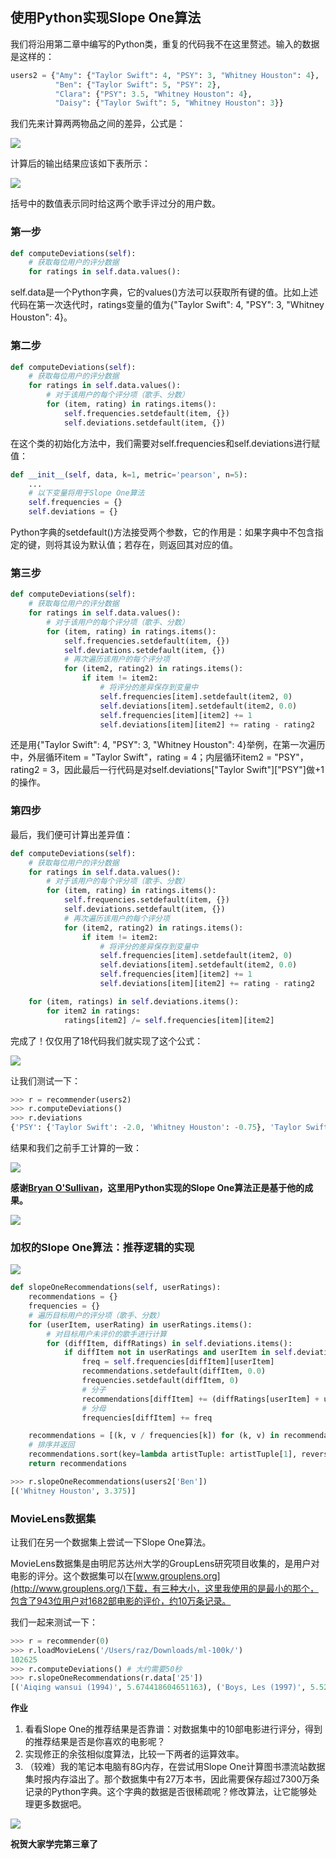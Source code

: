 ## 使用Python实现Slope One算法

我们将沿用第二章中编写的Python类，重复的代码我不在这里赘述。输入的数据是这样的：

```python
users2 = {"Amy": {"Taylor Swift": 4, "PSY": 3, "Whitney Houston": 4},
          "Ben": {"Taylor Swift": 5, "PSY": 2},
          "Clara": {"PSY": 3.5, "Whitney Houston": 4},
          "Daisy": {"Taylor Swift": 5, "Whitney Houston": 3}}
```

我们先来计算两两物品之间的差异，公式是：

![](../img/chapter-3/chapter-3-45.png)

计算后的输出结果应该如下表所示：

![](../img/chapter-3/chapter-3-46.png)

括号中的数值表示同时给这两个歌手评过分的用户数。

### 第一步

```python
def computeDeviations(self):
    # 获取每位用户的评分数据
    for ratings in self.data.values():
```

self.data是一个Python字典，它的values()方法可以获取所有键的值。比如上述代码在第一次迭代时，ratings变量的值为{"Taylor Swift": 4, "PSY": 3, "Whitney Houston": 4}。

### 第二步

```python
def computeDeviations(self):
    # 获取每位用户的评分数据
    for ratings in self.data.values():
        # 对于该用户的每个评分项（歌手、分数）
        for (item, rating) in ratings.items():
            self.frequencies.setdefault(item, {})
            self.deviations.setdefault(item, {})
```

在这个类的初始化方法中，我们需要对self.frequencies和self.deviations进行赋值：

```python
def __init__(self, data, k=1, metric='pearson', n=5):
    ...
    # 以下变量将用于Slope One算法
    self.frequencies = {}
    self.deviations = {}
```

Python字典的setdefault()方法接受两个参数，它的作用是：如果字典中不包含指定的键，则将其设为默认值；若存在，则返回其对应的值。

### 第三步

```python
def computeDeviations(self):
    # 获取每位用户的评分数据
    for ratings in self.data.values():
        # 对于该用户的每个评分项（歌手、分数）
        for (item, rating) in ratings.items():
            self.frequencies.setdefault(item, {})
            self.deviations.setdefault(item, {})
            # 再次遍历该用户的每个评分项
            for (item2, rating2) in ratings.items():
                if item != item2:
                    # 将评分的差异保存到变量中
                    self.frequencies[item].setdefault(item2, 0)
                    self.deviations[item].setdefault(item2, 0.0)
                    self.frequencies[item][item2] += 1
                    self.deviations[item][item2] += rating - rating2
```

还是用{"Taylor Swift": 4, "PSY": 3, "Whitney Houston": 4}举例，在第一次遍历中，外层循环item = "Taylor Swift"，rating = 4；内层循环item2 = "PSY"，rating2 = 3，因此最后一行代码是对self.deviations["Taylor Swift"]["PSY"]做+1的操作。

### 第四步

最后，我们便可计算出差异值：

```python
def computeDeviations(self):
    # 获取每位用户的评分数据
    for ratings in self.data.values():
        # 对于该用户的每个评分项（歌手、分数）
        for (item, rating) in ratings.items():
            self.frequencies.setdefault(item, {})
            self.deviations.setdefault(item, {})
            # 再次遍历该用户的每个评分项
            for (item2, rating2) in ratings.items():
                if item != item2:
                    # 将评分的差异保存到变量中
                    self.frequencies[item].setdefault(item2, 0)
                    self.deviations[item].setdefault(item2, 0.0)
                    self.frequencies[item][item2] += 1
                    self.deviations[item][item2] += rating - rating2

    for (item, ratings) in self.deviations.items():
        for item2 in ratings:
            ratings[item2] /= self.frequencies[item][item2]
```

完成了！仅仅用了18代码我们就实现了这个公式：

![](../img/chapter-3/chapter-3-45.png)

让我们测试一下：

```python
>>> r = recommender(users2)
>>> r.computeDeviations()
>>> r.deviations
{'PSY': {'Taylor Swift': -2.0, 'Whitney Houston': -0.75}, 'Taylor Swift': {'PSY': 2.0, 'Whitney Houston': 1.0}, 'Whitney Houston': {'PSY': 0.75, 'Taylor Swift': -1.0}}
```

结果和我们之前手工计算的一致：

![](../img/chapter-3/chapter-3-47.png)

**感谢[Bryan O'Sullivan](http://www.serpentine.com/blog/)，这里用Python实现的Slope One算法正是基于他的成果。**

![](../img/chapter-3/chapter-3-48.png)

### 加权的Slope One算法：推荐逻辑的实现

![](../img/chapter-3/chapter-3-49.png)

```python
def slopeOneRecommendations(self, userRatings):
    recommendations = {}
    frequencies = {}
    # 遍历目标用户的评分项（歌手、分数）
    for (userItem, userRating) in userRatings.items():
        # 对目标用户未评价的歌手进行计算
        for (diffItem, diffRatings) in self.deviations.items():
            if diffItem not in userRatings and userItem in self.deviations[diffItem]:
                freq = self.frequencies[diffItem][userItem]
                recommendations.setdefault(diffItem, 0.0)
                frequencies.setdefault(diffItem, 0)
                # 分子
                recommendations[diffItem] += (diffRatings[userItem] + userRating) * freq
                # 分母
                frequencies[diffItem] += freq

    recommendations = [(k, v / frequencies[k]) for (k, v) in recommendations.items()]
    # 排序并返回
    recommendations.sort(key=lambda artistTuple: artistTuple[1], reverse=True)
    return recommendations

>>> r.slopeOneRecommendations(users2['Ben'])
[('Whitney Houston', 3.375)]
```

### MovieLens数据集

让我们在另一个数据集上尝试一下Slope One算法。

MovieLens数据集是由明尼苏达州大学的GroupLens研究项目收集的，是用户对电影的评分。这个数据集可以在[www.grouplens.org](http://www.grouplens.org/)下载，有三种大小，这里我使用的是最小的那个，包含了943位用户对1682部电影的评价，约10万条记录。

我们一起来测试一下：

```python
>>> r = recommender(0)
>>> r.loadMovieLens('/Users/raz/Downloads/ml-100k/')
102625
>>> r.computeDeviations() # 大约需要50秒
>>> r.slopeOneRecommendations(r.data['25'])
[('Aiqing wansui (1994)', 5.674418604651163), ('Boys, Les (1997)', 5.523076923076923), ...]
```

**作业**

1. 看看Slope One的推荐结果是否靠谱：对数据集中的10部电影进行评分，得到的推荐结果是否是你喜欢的电影呢？
2. 实现修正的余弦相似度算法，比较一下两者的运算效率。
3. （较难）我的笔记本电脑有8G内存，在尝试用Slope One计算图书漂流站数据集时报内存溢出了。那个数据集中有27万本书，因此需要保存超过7300万条记录的Python字典。这个字典的数据是否很稀疏呢？修改算法，让它能够处理更多数据吧。

![](../img/chapter-3/chapter-3-50.png)

**祝贺大家学完第三章了**

